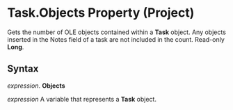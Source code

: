 
# Task.Objects Property (Project)

Gets the number of OLE objects contained within a  **Task** object. Any objects inserted in the Notes field of a task are not included in the count. Read-only **Long**.


## Syntax

 _expression_. **Objects**

 _expression_ A variable that represents a **Task** object.

